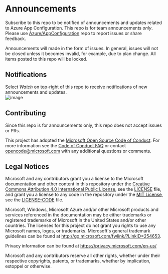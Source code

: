

# Announcements
Subscribe to this repo to be notified of announcements and updates related to Azure App Configuration. This repo is for team announcements *only*. Please use [Azure/AppConfiguration](https://github.com/Azure/AppConfiguration) repo to report issues or share feedback.

Announcements will made in the form of issues. In general, issues will not be closed unless it becomes invalid, for example, due to plan change. All items posted to this repo will be locked.

## Notifications
Select *Watch* on top-right of this repo to receive notifications of new announcements and updates.          
![image](https://user-images.githubusercontent.com/10566826/64980333-7a37f300-d86e-11e9-85a0-23de21a16c70.png)

## Contributing

Since this repo is for announcements only, this repo does not accept issues or PRs.

This project has adopted the [Microsoft Open Source Code of Conduct](https://opensource.microsoft.com/codeofconduct/).
For more information see the [Code of Conduct FAQ](https://opensource.microsoft.com/codeofconduct/faq/) or
contact [opencode@microsoft.com](mailto:opencode@microsoft.com) with any additional questions or comments.

## Legal Notices

Microsoft and any contributors grant you a license to the Microsoft documentation and other content
in this repository under the [Creative Commons Attribution 4.0 International Public License](https://creativecommons.org/licenses/by/4.0/legalcode),
see the [LICENSE](LICENSE) file, and grant you a license to any code in the repository under the [MIT License](https://opensource.org/licenses/MIT), see the
[LICENSE-CODE](LICENSE-CODE) file.

Microsoft, Windows, Microsoft Azure and/or other Microsoft products and services referenced in the documentation
may be either trademarks or registered trademarks of Microsoft in the United States and/or other countries.
The licenses for this project do not grant you rights to use any Microsoft names, logos, or trademarks.
Microsoft's general trademark guidelines can be found at http://go.microsoft.com/fwlink/?LinkID=254653.

Privacy information can be found at https://privacy.microsoft.com/en-us/

Microsoft and any contributors reserve all other rights, whether under their respective copyrights, patents,
or trademarks, whether by implication, estoppel or otherwise.
